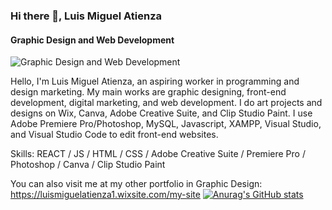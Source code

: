 ### Hi there 👋, Luis Miguel Atienza
#### Graphic Design and Web Development
![Graphic Design and Web Development](https://encrypted-tbn0.gstatic.com/images?q=tbn:ANd9GcRNAIDR4m3o8CwaVo1dov_zkCr-5DQ4NlLcdA&s)

Hello, I'm Luis Miguel Atienza, an aspiring worker in programming and design marketing. My main works are graphic designing, front-end development, digital marketing, and web development. I do art projects and designs on Wix, Canva, Adobe Creative Suite, and Clip Studio Paint. I use Adobe Premiere Pro/Photoshop, MySQL, Javascript, XAMPP, Visual Studio, and Visual Studio Code to edit front-end websites.

Skills: REACT / JS / HTML / CSS / Adobe Creative Suite / Premiere Pro / Photoshop / Canva / Clip Studio Paint

You can also visit me at my other portfolio in Graphic Design: https://luismiguelatienza1.wixsite.com/my-site
[![Anurag's GitHub stats](https://github-readme-stats.vercel.app/api?username=luismiguelatienza)](https://github.com/anuraghazra/github-readme-stats)








<!--
**luismiguelatienza/luismiguelatienza** is a ✨ _special_ ✨ repository because its `README.md` (this file) appears on your GitHub profile.

Here are some ideas to get you started:

- 🔭 I’m currently working on ...
- 🌱 I’m currently learning ...
- 👯 I’m looking to collaborate on ...
- 🤔 I’m looking for help with ...
- 💬 Ask me about ...
- 📫 How to reach me: ...
- 😄 Pronouns: ...
- ⚡ Fun fact: ...
-->
